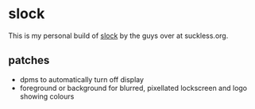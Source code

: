 # slock

This is my personal build of [slock](https://tools.suckless.org/slock) by the guys over at suckless.org.

## patches
- dpms to automatically turn off display
- foreground or background for blurred, pixellated lockscreen and logo showing colours
